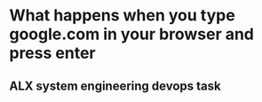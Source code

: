 # What happens when you type google.com in your browser and press enter
## ALX system engineering devops task

